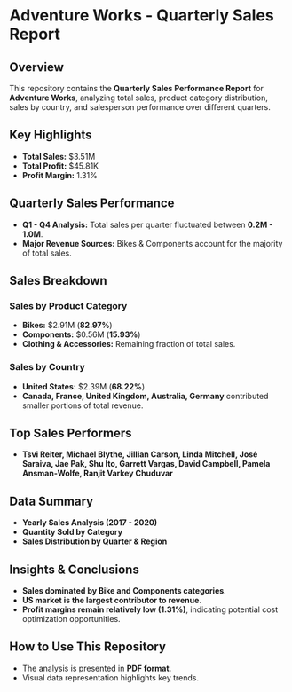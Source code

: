 # Adventure Works - Quarterly Sales Report

## Overview
This repository contains the **Quarterly Sales Performance Report** for **Adventure Works**, analyzing total sales, product category distribution, sales by country, and salesperson performance over different quarters.

## Key Highlights
- **Total Sales:** $3.51M
- **Total Profit:** $45.81K
- **Profit Margin:** 1.31%

## Quarterly Sales Performance
- **Q1 - Q4 Analysis:** Total sales per quarter fluctuated between **0.2M - 1.0M**.
- **Major Revenue Sources:** Bikes & Components account for the majority of total sales.

## Sales Breakdown
### Sales by Product Category
- **Bikes:** $2.91M (**82.97%**)
- **Components:** $0.56M (**15.93%**)
- **Clothing & Accessories:** Remaining fraction of total sales.

### Sales by Country
- **United States:** $2.39M (**68.22%**)
- **Canada, France, United Kingdom, Australia, Germany** contributed smaller portions of total revenue.

## Top Sales Performers
- **Tsvi Reiter, Michael Blythe, Jillian Carson, Linda Mitchell, José Saraiva, Jae Pak, Shu Ito, Garrett Vargas, David Campbell, Pamela Ansman-Wolfe, Ranjit Varkey Chuduvar**

## Data Summary
- **Yearly Sales Analysis (2017 - 2020)**
- **Quantity Sold by Category**
- **Sales Distribution by Quarter & Region**

## Insights & Conclusions
- **Sales dominated by Bike and Components categories**.
- **US market is the largest contributor to revenue**.
- **Profit margins remain relatively low (1.31%)**, indicating potential cost optimization opportunities.

## How to Use This Repository
- The analysis is presented in **PDF format**.
- Visual data representation highlights key trends.


